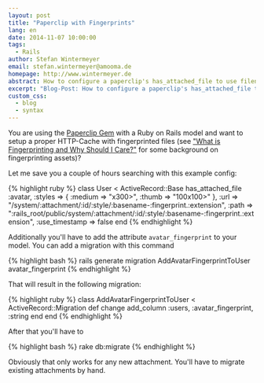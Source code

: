```yaml
---
layout: post
title: "Paperclip with Fingerprints"
lang: en
date: 2014-11-07 10:00:00
tags:
  - Rails
author: Stefan Wintermeyer
email: stefan.wintermeyer@amooma.de
homepage: http://www.wintermeyer.de
abstract: How to configure a paperclip's has_attached_file to use filenames with a proper MD5 sum fingerprint.
excerpt: "Blog-Post: How to configure a paperclip's has_attached_file to use filenames with a proper MD5 sum fingerprint."
custom_css:
  - blog
  - syntax
---
```

You are using the [Paperclip Gem](https://github.com/thoughtbot/paperclip) with a Ruby on Rails model and want to setup a proper HTTP-Cache with fingerprinted files (see ["What is Fingerprinting and Why Should I Care?"](http://guides.rubyonrails.org/asset_pipeline.html#what-is-fingerprinting-and-why-should-i-care-questionmark) for some background on fingerprinting assets)?

Let me save you a couple of hours searching with this example config:

{% highlight ruby %}
class User < ActiveRecord::Base
  has_attached_file :avatar, :styles => {
    :medium => "x300>",
    :thumb => "100x100>"
  },
  :url  => "/system/:attachment/:id/:style/:basename-:fingerprint.:extension",
  :path => ":rails_root/public/system/:attachment/:id/:style/:basename-:fingerprint.:extension",
  :use_timestamp => false
end
{% endhighlight %}

Additionally you'll have to add the attribute `avatar_fingerprint` to your model. You can add a migration with this command

{% highlight bash %}
rails generate migration AddAvatarFingerprintToUser avatar_fingerprint
{% endhighlight %}

That will result in the following migration:

{% highlight ruby %}
class AddAvatarFingerprintToUser < ActiveRecord::Migration
  def change
    add_column :users, :avatar_fingerprint, :string
  end
end
{% endhighlight %}

After that you'll have to

{% highlight bash %}
rake db:migrate
{% endhighlight %}

Obviously that only works for any new attachment. You'll have to migrate existing attachments by hand.
